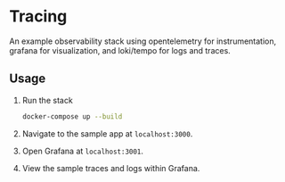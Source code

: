# Tracing

An example observability stack using opentelemetry for instrumentation, grafana
for visualization, and loki/tempo for logs and traces.

## Usage

1. Run the stack

   ```sh
   docker-compose up --build
   ```

2. Navigate to the sample app at `localhost:3000`.

3. Open Grafana at `localhost:3001`.

4. View the sample traces and logs within Grafana.
